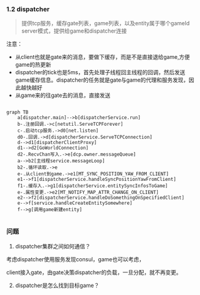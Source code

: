 ### 1.2 dispatcher
>提供tcp服务，缓存gate列表，game列表，以及entity属于哪个gameId
>server模式，提供给game和dispatcher连接


注意：

* 从client也就是gate来的消息，要做下缓存，而是不是直接退给game,方便game的热更新
* dispatcher的tick也是5ms，首先处理子线程回主线程的回调，然后发送game缓存信息。dispatcher的任务就是gate与game的代理和服务发现，因此越快越好
* 从game来的往gate去的消息，直接发送

```mermaid

graph TB
    a[dispatcher.main]-->b[dispatcherService.run]
    b-.注册回调.->c[netutil.ServeTCPForever]
    c-.启动tcp服务.->d0[net.listen]
    d0-.回调.->d[dispatcherService.ServeTCPConnection]
    d-->d1[dispatcherClientProxy]
    d1-->d2[GoWorldConnection]
    d2-.RecvChan写入.->e[dcp.owner.messageQueue]
    a-->b2[主线程service.messageLoop]
    b2-.循环读取.->e
    e-.从client到game.->e1[MT_SYNC_POSITION_YAW_FROM_CLIENT]
    e1-->f1[dispatcherService.handleSyncPositionYawFromClient]
    f1-.缓存入.->g1[dispatcherService.entitySyncInfosToGame]
    e-.属性变更.->e2[MT_NOTIFY_MAP_ATTR_CHANGE_ON_CLIENT]
    e2-->f2[dispatcherService.handleDoSomethingOnSpecifiedClient]
    e-->f[service.handleCreateEntitySomewhere]
    f-->g[调用game新建entity]


```

### 问题

1. dispatcher集群之间如何通信？

考虑dispatcher使用服务发现consul，game也可以考虑，

client接入gate，由gate决策dispatcher的负载，一旦分配，就不再变更。

2. dispatcher是怎么找到目标game？